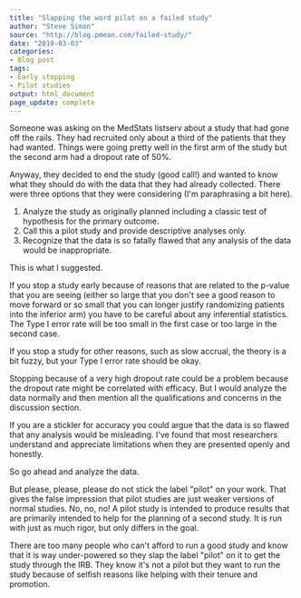 ```yaml
---
title: "Slapping the word pilot on a failed study"
author: "Steve Simon"
source: "http://blog.pmean.com/failed-study/"
date: "2019-03-03"
categories:
- Blog post
tags:
- Early stopping
- Pilot studies
output: html_document
page_update: complete
---
```


Someone was asking on the MedStats listserv about a study that had gone off the rails. They had recruited only about a third of the patients that they had wanted. Things were going pretty well in the first arm of the study but the second arm had a dropout rate of 50%.

Anyway, they decided to end the study (good call!) and wanted to know what they should do with the data that they had already collected. There were three options that they were considering (I'm paraphrasing a bit here).

1.  Analyze the study as originally planned including a classic test of hypothesis for the primary outcome.
2.  Call this a pilot study and provide descriptive analyses only.
3.  Recognize that the data is so fatally flawed that any analysis of the data would be inappropriate.

This is what I suggested.

<!---More--->

If you stop a study early because of reasons that are related to the p-value that you are seeing (either so large that you don't see a good reason to move forward or so small that you can longer justify randomizing patients into the inferior arm) you have to be careful about any inferential statistics. The Type I error rate will be too small in the first case or too large in the second case.

If you stop a study for other reasons,  such as slow accrual, the theory is a bit fuzzy, but your Type I error rate should be okay.

Stopping because of a very high dropout rate could be a problem because the dropout rate might be correlated with efficacy. But I would analyze the data normally and then mention all the qualifications and concerns in the discussion section.

If you are a stickler for accuracy you could argue that the data is so flawed that any analysis would be misleading. I've found that most researchers understand and appreciate limitations when they are presented openly and honestly.

So go ahead and analyze the data.

But please, please, please do not stick the label "pilot" on your work. That gives the false impression that pilot studies are just weaker versions of normal studies. No, no, no! A pilot study is intended to produce results that are primarily intended to help for the planning of a second study. It is run with just as much rigor, but only differs in
the goal.

There are too many people who can't afford to run a good study and know that it is way under-powered so they slap the label "pilot" on it to get the study through the IRB. They know it's not a pilot but they want to run the study because of selfish reasons like helping with their tenure and promotion.
